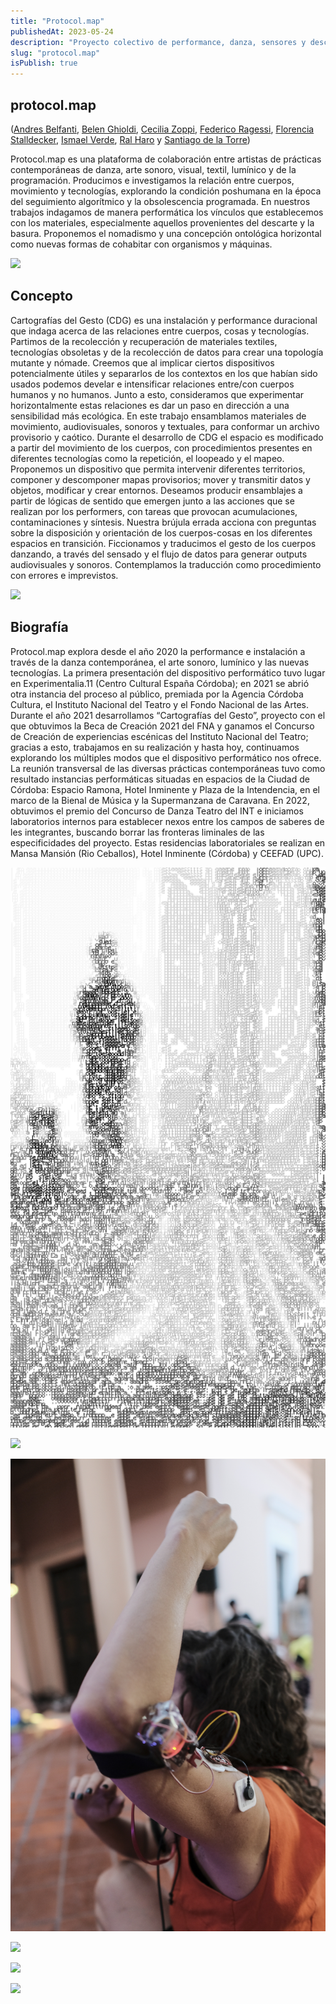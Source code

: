 ```yaml
---
title: "Protocol.map"
publishedAt: 2023-05-24
description: "Proyecto colectivo de performance, danza, sensores y descarte tecnológico"
slug: "protocol.map"
isPublish: true
---
```


## protocol.map
([Andres Belfanti](http://andresbelfanti.com), [Belen Ghioldi](https://www.instagram.com/bl.ghi/), [Cecilia Zoppi](https://www.instagram.com/chechuzoppi), [Federico Ragessi](https://www.instagram.com/fede.franco.r/), [Florencia Stalldecker](https://www.instagram.com/florencia_stalldecker/), [Ismael Verde](https://www.instagram.com/ismaelverdi/), [Ral Haro](https://www.instagram.com/haroproject/) y [Santiago de la Torre](https://www.instagram.com/lll.l.l.l.lll.l.l.l/))

Protocol.map es una plataforma de colaboración entre artistas de prácticas contemporáneas de danza, arte sonoro, visual, textil, lumínico y de la programación. Producimos e investigamos la relación entre cuerpos, movimiento y tecnologías, explorando la condición poshumana en la época del seguimiento algorítmico y la obsolescencia programada. En nuestros trabajos indagamos de manera performática los vínculos que establecemos con los materiales, especialmente aquellos provenientes del descarte y la basura. Proponemos el nomadismo y una concepción ontológica horizontal como nuevas formas de cohabitar con organismos y máquinas.

![](src/assets/protocol/protocol1.jpg)


## Concepto

Cartografías del Gesto (CDG) es una instalación y performance duracional que indaga acerca de las relaciones entre cuerpos, cosas y tecnologías.  Partimos de la recolección y recuperación de materiales textiles, tecnologías obsoletas y de la recolección de datos para crear una topología mutante y nómade. Creemos que al implicar ciertos dispositivos potencialmente útiles y separarlos de los contextos en los que habían sido usados podemos develar e intensificar relaciones entre/con cuerpos humanos y no humanos. Junto a esto, consideramos que experimentar horizontalmente estas relaciones es dar un paso en dirección a una sensibilidad más ecológica.
En este trabajo ensamblamos materiales de movimiento, audiovisuales, sonoros y textuales, para conformar un archivo provisorio y caótico. Durante el desarrollo de CDG el espacio es modificado a partir del movimiento de los cuerpos, con procedimientos presentes en diferentes tecnologías como la repetición, el loopeado y el mapeo. Proponemos un dispositivo que permita intervenir diferentes territorios, componer y descomponer mapas provisorios; mover y transmitir datos y objetos, modificar y crear entornos. Deseamos producir ensamblajes a partir de lógicas de sentido que emergen junto a las acciones que se realizan por los performers, con tareas que provocan acumulaciones, contaminaciones y síntesis. Nuestra brújula errada acciona con preguntas sobre la disposición y orientación de los cuerpos-cosas en los diferentes espacios en transición.
Ficcionamos y traducimos el gesto de los cuerpos danzando, a través del sensado y el flujo de datos para generar outputs audiovisuales y sonoros. Contemplamos la traducción como procedimiento con errores e imprevistos.

![](src/assets/protocol/protocol5.jpg)


## Biografía 
Protocol.map explora desde el año 2020 la performance e instalación a través de la danza contemporánea, el arte sonoro, lumínico y las nuevas tecnologías. La primera presentación del dispositivo performático tuvo lugar en Experimentalia.11 (Centro Cultural España Córdoba); en 2021 se abrió otra instancia del proceso al público, premiada por la Agencia Córdoba Cultura, el Instituto Nacional del Teatro y el Fondo Nacional de las Artes. 
Durante el año  2021 desarrollamos “Cartografías del Gesto”, proyecto con el que obtuvimos  la  Beca de Creación 2021 del FNA y ganamos el Concurso de Creación de experiencias escénicas del Instituto Nacional del Teatro; gracias a esto, trabajamos en su realización y hasta hoy, continuamos explorando los múltiples modos que el dispositivo performático nos ofrece. 
La reunión transversal de las diversas prácticas contemporáneas tuvo como resultado instancias performáticas situadas en espacios de la Ciudad de Córdoba: Espacio Ramona, Hotel Inminente y Plaza de la Intendencia, en el marco de la Bienal de Música y la Supermanzana de Caravana. En 2022, obtuvimos el premio del Concurso de Danza Teatro del INT e iniciamos laboratorios internos para establecer nexos entre los campos de saberes de les integrantes, buscando borrar las fronteras liminales de las especificidades del proyecto. Estas residencias laboratoriales se realizan en  Mansa Mansión (Rio Ceballos), Hotel Inminente (Córdoba) y CEEFAD (UPC). 

![](src/assets/ascii/ascii10.png)

![](src/assets/protocol/protocol7.jpg)

![](src/assets/protocol/protocol6.jpg)

![](src/assets/protocol/protocol8.jpg)

![](src/assets/protocol/protocol10.jpg)

![](src/assets/protocol/protocol15.jpg)